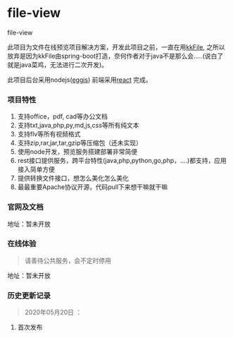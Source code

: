 # file-view
file-view

此项目为文件在线预览项目解决方案，开发此项目之前，一直在用[kkFile](https://markdown.com.cn),
之所以放弃是因为kkFile由spring-boot打造，奈何作者对于java不是那么会.....(说白了就是java菜鸡，无法进行二次开发)。

此项目后台采用nodejs([eggjs](https://eggjs.org/zh-cn/))
前端采用[react](https://reactjs.org/)
完成。

### 项目特性

1. 支持office，pdf, cad等办公文档
1. 支持txt,java,php,py,md,js,css等所有纯文本
1. 支持flv等所有视频格式
1. 支持zip,rar,jar,tar,gzip等压缩包（还未实现）
1. 使用node开发，预览服务搭建部署非常简便
1. rest接口提供服务，跨平台特性(java,php,python,go,php，....)都支持，应用接入简单方便
1. 提供转换文件接口，想怎么美化怎么美化
1. 最最重要Apache协议开源，代码pull下来想干嘛就干嘛

### 官网及文档

地址：暂未开放

### 在线体验
> 请善待公共服务，会不定时停用

地址：暂未开放

### 历史更新记录
> 2020年05月20日 ：
1. 首次发布

